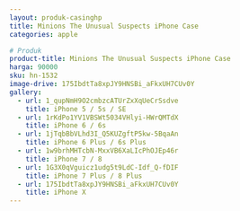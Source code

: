 ```yaml
---
layout: produk-casinghp
title: Minions The Unusual Suspects iPhone Case
categories: apple

# Produk
product-title: Minions The Unusual Suspects iPhone Case
harga: 90000
sku: hn-1532
image-drive: 175IbdtTa8xpJY9HNSBi_aFkxUH7CUv0Y
gallery:
  - url: 1_qupNmH9O2cmbzcATUrZxXqUeCrSsdve
    title: iPhone 5 / 5s / SE
  - url: 1rKdPo1YV1VBSWt5034VHlyi-HWrQMTdX
    title: iPhone 6 / 6s
  - url: 1jTqbBbVLhd3I_Q5KUZgftP5kw-5BqaAn
    title: iPhone 6 Plus / 6s Plus
  - url: 1w9brhMHTcbN-MxxVB6XaLIcPhOJEp46r
    title: iPhone 7 / 8
  - url: 1G3X0qVguicz1udg5t9LdC-Idf_Q-fDIF
    title: iPhone 7 Plus / 8 Plus
  - url: 175IbdtTa8xpJY9HNSBi_aFkxUH7CUv0Y
    title: iPhone X
---
```

